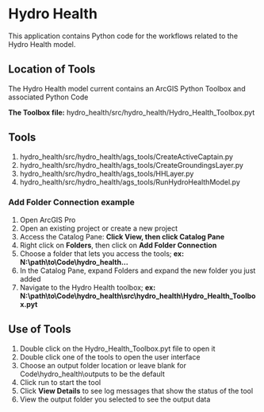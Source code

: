 # Hydro Health

This application contains Python code for the workflows related to
the Hydro Health model.

## Location of Tools
The Hydro Health model current contains an ArcGIS Python Toolbox and associated Python Code

**The Toolbox file:** hydro_health/src/hydro_health/Hydro_Health_Toolbox.pyt

## Tools
1. hydro_health/src/hydro_health/ags_tools/CreateActiveCaptain.py
2. hydro_health/src/hydro_health/ags_tools/CreateGroundingsLayer.py
3. hydro_health/src/hydro_health/ags_tools/HHLayer.py
4. hydro_health/src/hydro_health/ags_tools/RunHydroHealthModel.py

### Add Folder Connection example
1. Open ArcGIS Pro
2. Open an existing project or create a new project
3. Access the Catalog Pane: **Click View, then click Catalog Pane**
4. Right click on **Folders**, then click on **Add Folder Connection**
5. Choose a folder that lets you access the tools; **ex: N:\path\to\Code\hydro_health...**
6. In the Catalog Pane, expand Folders and expand the new folder you just added
7. Navigate to the Hydro Health toolbox; **ex: N:\path\to\Code\hydro_health\src\hydro_health\Hydro_Health_Toolbox.pyt**

## Use of Tools
1. Double click on the Hydro_Health_Toolbox.pyt file to open it
2. Double click one of the tools to open the user interface
3. Choose an output folder location or leave blank for Code\hydro_health\outputs to be the default
5. Click run to start the tool <br>
6. Click **View Details** to see log messages that show the status of the tool
7. View the output folder you selected to see the output data
